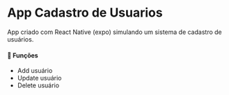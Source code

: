 # App Cadastro de Usuarios
App criado com React Native (expo) simulando um sistema de cadastro de usuários. 

<h4>🚀 Funções</h4>
<ul>
<li>Add usuário</li>
<li>Update usuário</li>
<li>Delete usuário</li>
</ul>
